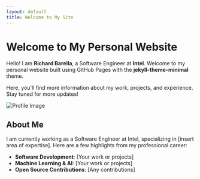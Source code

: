 ```yaml
---
layout: default
title: Welcome to My Site
---
```


# Welcome to My Personal Website

Hello! I am **Richard Barella**, a Software Engineer at **Intel**. Welcome to my personal website built using GitHub Pages with the **jekyll-theme-minimal** theme.

Here, you'll find more information about my work, projects, and experience. Stay tuned for more updates!

![Profile Image](https://media.licdn.com/dms/image/v2/D4D35AQEGzQMyHebLvA/profile-framedphoto-shrink_200_200/profile-framedphoto-shrink_200_200/0/1653744039494?e=1739026800&v=beta&t=EGAId0MFDDd4hQ_ZsqV_s3yKcHv57ynw2iXFrBaaKMo)

## About Me

I am currently working as a Software Engineer at Intel, specializing in [insert area of expertise]. Here are a few highlights from my professional career:

- **Software Development**: [Your work or projects]
- **Machine Learning & AI**: [Your work or projects]
- **Open Source Contributions**: [Any contributions]
